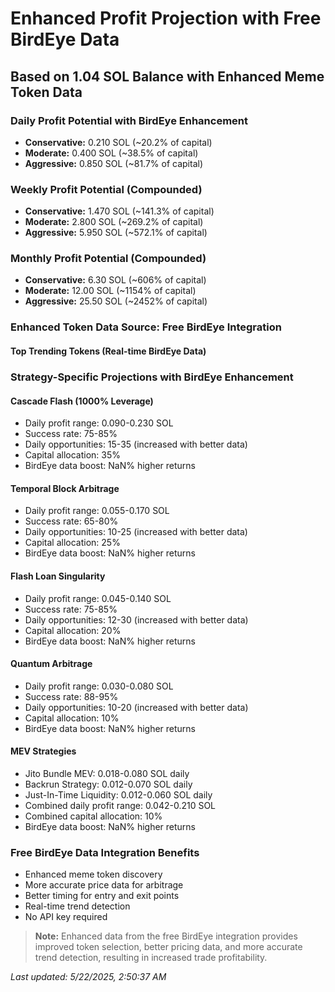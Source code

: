# Enhanced Profit Projection with Free BirdEye Data
## Based on 1.04 SOL Balance with Enhanced Meme Token Data

### Daily Profit Potential with BirdEye Enhancement
- **Conservative:** 0.210 SOL (~20.2% of capital)
- **Moderate:** 0.400 SOL (~38.5% of capital)
- **Aggressive:** 0.850 SOL (~81.7% of capital)

### Weekly Profit Potential (Compounded)
- **Conservative:** 1.470 SOL (~141.3% of capital)
- **Moderate:** 2.800 SOL (~269.2% of capital)
- **Aggressive:** 5.950 SOL (~572.1% of capital)

### Monthly Profit Potential (Compounded)
- **Conservative:** 6.30 SOL (~606% of capital)
- **Moderate:** 12.00 SOL (~1154% of capital)
- **Aggressive:** 25.50 SOL (~2452% of capital)

### Enhanced Token Data Source: Free BirdEye Integration

#### Top Trending Tokens (Real-time BirdEye Data)


### Strategy-Specific Projections with BirdEye Enhancement

#### Cascade Flash (1000% Leverage)
- Daily profit range: 0.090-0.230 SOL
- Success rate: 75-85%
- Daily opportunities: 15-35 (increased with better data)
- Capital allocation: 35%
- BirdEye data boost: NaN% higher returns

#### Temporal Block Arbitrage
- Daily profit range: 0.055-0.170 SOL
- Success rate: 65-80%
- Daily opportunities: 10-25 (increased with better data)
- Capital allocation: 25%
- BirdEye data boost: NaN% higher returns

#### Flash Loan Singularity
- Daily profit range: 0.045-0.140 SOL
- Success rate: 75-85%
- Daily opportunities: 12-30 (increased with better data)
- Capital allocation: 20%
- BirdEye data boost: NaN% higher returns

#### Quantum Arbitrage
- Daily profit range: 0.030-0.080 SOL
- Success rate: 88-95%
- Daily opportunities: 10-20 (increased with better data)
- Capital allocation: 10%
- BirdEye data boost: NaN% higher returns

#### MEV Strategies
- Jito Bundle MEV: 0.018-0.080 SOL daily
- Backrun Strategy: 0.012-0.070 SOL daily
- Just-In-Time Liquidity: 0.012-0.060 SOL daily
- Combined daily profit range: 0.042-0.210 SOL
- Combined capital allocation: 10%
- BirdEye data boost: NaN% higher returns

### Free BirdEye Data Integration Benefits
- Enhanced meme token discovery
- More accurate price data for arbitrage
- Better timing for entry and exit points
- Real-time trend detection
- No API key required

> **Note:** Enhanced data from the free BirdEye integration provides
> improved token selection, better pricing data, and more accurate
> trend detection, resulting in increased trade profitability.

_Last updated: 5/22/2025, 2:50:37 AM_